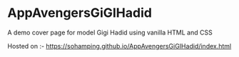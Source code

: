 # AppAvengersGiGIHadid
A demo cover page for model Gigi Hadid using vanilla HTML and CSS

Hosted on :- https://sohamping.github.io/AppAvengersGiGIHadid/index.html
